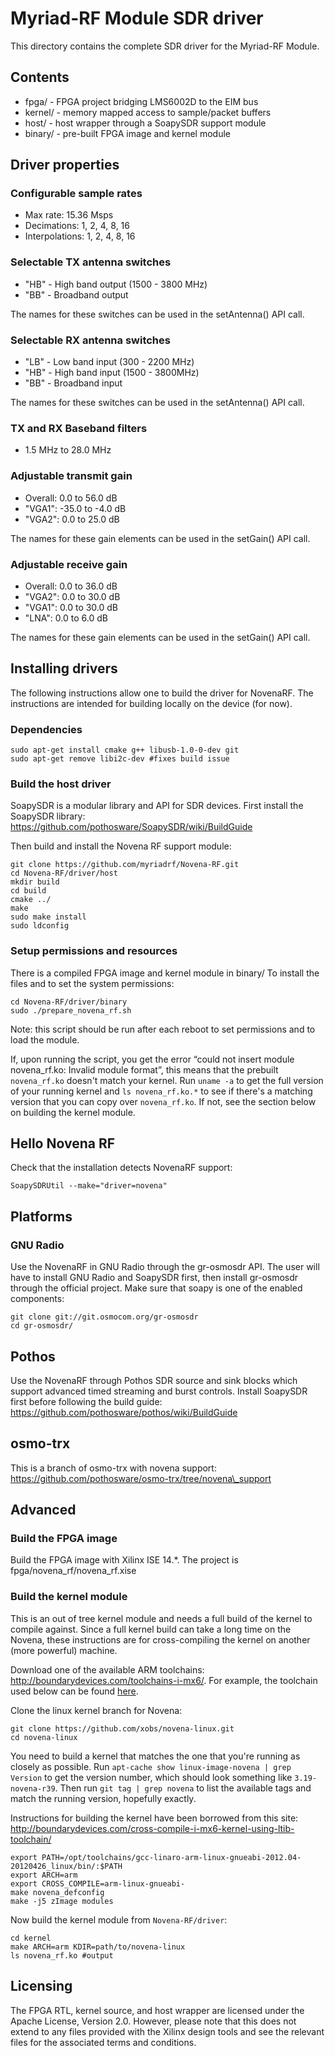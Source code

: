 # Myriad-RF Module SDR driver

This directory contains the complete SDR driver for the Myriad-RF Module.

## Contents

* fpga/ - FPGA project bridging LMS6002D to the EIM bus
* kernel/ - memory mapped access to sample/packet buffers
* host/ - host wrapper through a SoapySDR support module
* binary/ - pre-built FPGA image and kernel module

## Driver properties

### Configurable sample rates

* Max rate: 15.36 Msps
* Decimations: 1, 2, 4, 8, 16
* Interpolations: 1, 2, 4, 8, 16

### Selectable TX antenna switches

* "HB" - High band output (1500 - 3800 MHz)
* "BB" - Broadband output

The names for these switches can be used in the setAntenna() API call.

### Selectable RX antenna switches

* "LB" - Low band input (300 - 2200 MHz)
* "HB" - High band input (1500 - 3800MHz)
* "BB" - Broadband input

The names for these switches can be used in the setAntenna() API call.

### TX and RX Baseband filters

* 1.5 MHz to 28.0 MHz

### Adjustable transmit gain

* Overall: 0.0 to 56.0  dB
* "VGA1": -35.0 to -4.0 dB
* "VGA2": 0.0 to 25.0 dB

The names for these gain elements can be used in the setGain() API call.

### Adjustable receive gain

* Overall: 0.0  to 36.0  dB
* "VGA2": 0.0  to 30.0  dB
* "VGA1": 0.0  to 30.0  dB
* "LNA": 0.0  to 6.0  dB

The names for these gain elements can be used in the setGain() API call.

## Installing drivers

The following instructions allow one to build the driver for NovenaRF.
The instructions are intended for building locally on the device (for now).

### Dependencies

```
sudo apt-get install cmake g++ libusb-1.0-0-dev git
sudo apt-get remove libi2c-dev #fixes build issue
```

### Build the host driver

SoapySDR is a modular library and API for SDR devices.
First install the SoapySDR library:
https://github.com/pothosware/SoapySDR/wiki/BuildGuide

Then build and install the Novena RF support module:

```
git clone https://github.com/myriadrf/Novena-RF.git
cd Novena-RF/driver/host
mkdir build
cd build
cmake ../
make
sudo make install
sudo ldconfig
```

### Setup permissions and resources

There is a compiled FPGA image and kernel module in binary/
To install the files and to set the system permissions:

```
cd Novena-RF/driver/binary
sudo ./prepare_novena_rf.sh
```

Note: this script should be run after each reboot to set permissions and to load the module.

If, upon running the script, you get the error “could not insert module novena\_rf.ko: Invalid module format”, this means that the prebuilt `novena_rf.ko` doesn't match your kernel. Run `uname -a` to get the full version of your running kernel and `ls novena_rf.ko.*` to see if there's a matching version that you can copy over `novena_rf.ko`. If not, see the section below on building the kernel module.

## Hello Novena RF

Check that the installation detects NovenaRF support:

```
SoapySDRUtil --make="driver=novena"
```

## Platforms

### GNU Radio

Use the NovenaRF in GNU Radio through the gr-osmosdr API.
The user will have to install GNU Radio and SoapySDR first,
then install gr-osmosdr through the official project.
Make sure that soapy is one of the enabled components:

```
git clone git://git.osmocom.org/gr-osmosdr
cd gr-osmosdr/
```

## Pothos

Use the NovenaRF through Pothos SDR source and sink blocks
which support advanced timed streaming and burst controls.
Install SoapySDR first before following the build guide:
https://github.com/pothosware/pothos/wiki/BuildGuide

## osmo-trx

This is a branch of osmo-trx with novena support:
https://github.com/pothosware/osmo-trx/tree/novena\_support

## Advanced

### Build the FPGA image

Build the FPGA image with Xilinx ISE 14.\*.
The project is fpga/novena\_rf/novena\_rf.xise

### Build the kernel module

This is an out of tree kernel module and needs a full build of the kernel to compile against. Since a full kernel build can take a long time on the Novena, these instructions are for cross-compiling the kernel on another (more powerful) machine.

Download one of the available ARM toolchains:
http://boundarydevices.com/toolchains-i-mx6/. For example, the toolchain used below can be found [here](https://launchpad.net/linaro-toolchain-binaries/+milestone/2012.04).

Clone the linux kernel branch for Novena:

```
git clone https://github.com/xobs/novena-linux.git
cd novena-linux
```

You need to build a kernel that matches the one that you're running as closely as possible. Run `apt-cache show linux-image-novena | grep Version` to get the version number, which should look something like `3.19-novena-r39`. Then run `git tag | grep novena` to list the available tags and match the running version, hopefully exactly.

Instructions for building the kernel have been borrowed from this site:
http://boundarydevices.com/cross-compile-i-mx6-kernel-using-ltib-toolchain/


```
export PATH=/opt/toolchains/gcc-linaro-arm-linux-gnueabi-2012.04-20120426_linux/bin/:$PATH
export ARCH=arm
export CROSS_COMPILE=arm-linux-gnueabi-
make novena_defconfig
make -j5 zImage modules
```

Now build the kernel module from `Novena-RF/driver`:

```
cd kernel
make ARCH=arm KDIR=path/to/novena-linux
ls novena_rf.ko #output
```

## Licensing

The FPGA RTL, kernel source, and host wrapper are licensed under the Apache License, Version 2.0.
However, please note that this does not extend to any files provided with the Xilinx design tools and see the relevant files for the associated terms and conditions.
